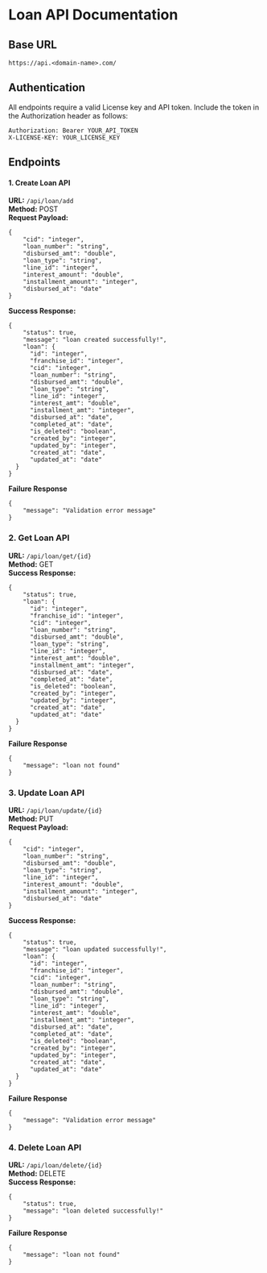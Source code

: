 # Loan API Documentation

## Base URL
```
https://api.<domain-name>.com/
```
## Authentication
All endpoints require a valid License key and API token. Include the token in the Authorization header as follows:
```
Authorization: Bearer YOUR_API_TOKEN
X-LICENSE-KEY: YOUR_LICENSE_KEY
```
## Endpoints
#### 1. Create Loan API

**URL:** `/api/loan/add`\
**Method:** POST\
**Request Payload:**
```
{
    "cid": "integer",
    "loan_number": "string",
    "disbursed_amt": "double",
    "loan_type": "string",
    "line_id": "integer",
    "interest_amount": "double",
    "installment_amount": "integer",
    "disbursed_at": "date"
}
```
**Success Response:**
```
{
    "status": true,
    "message": "loan created successfully!",
    "loan": {
      "id": "integer",
      "franchise_id": "integer",
      "cid": "integer",
      "loan_number": "string",
      "disbursed_amt": "double",
      "loan_type": "string",
      "line_id": "integer",
      "interest_amt": "double",
      "installment_amt": "integer",
      "disbursed_at": "date",
      "completed_at": "date",
      "is_deleted": "boolean",
      "created_by": "integer",
      "updated_by": "integer",
      "created_at": "date",
      "updated_at": "date"
  }
}
```
**Failure Response**
```
{
    "message": "Validation error message"
}
```

### 2. Get Loan API

**URL:** `/api/loan/get/{id}`\
**Method:** GET\
**Success Response:**
```
{
    "status": true,  
    "loan": {
      "id": "integer",
      "franchise_id": "integer",
      "cid": "integer",
      "loan_number": "string",
      "disbursed_amt": "double",
      "loan_type": "string",
      "line_id": "integer",
      "interest_amt": "double",
      "installment_amt": "integer",
      "disbursed_at": "date",
      "completed_at": "date",
      "is_deleted": "boolean",
      "created_by": "integer",
      "updated_by": "integer",
      "created_at": "date",
      "updated_at": "date"
  }
}
```
**Failure Response**
```
{
    "message": "loan not found"
}
```

### 3. Update Loan API

**URL:** `/api/loan/update/{id}`\
**Method:** PUT\
**Request Payload:**
```
{
    "cid": "integer",
    "loan_number": "string",
    "disbursed_amt": "double",
    "loan_type": "string",
    "line_id": "integer",
    "interest_amount": "double",
    "installment_amount": "integer",
    "disbursed_at": "date"
}
```
**Success Response:**
```
{
    "status": true,
    "message": "loan updated successfully!",
    "loan": {
      "id": "integer",
      "franchise_id": "integer",
      "cid": "integer",
      "loan_number": "string",
      "disbursed_amt": "double",
      "loan_type": "string",
      "line_id": "integer",
      "interest_amt": "double",
      "installment_amt": "integer",
      "disbursed_at": "date",
      "completed_at": "date",
      "is_deleted": "boolean",
      "created_by": "integer",
      "updated_by": "integer",
      "created_at": "date",
      "updated_at": "date"
  }
}
```
**Failure Response**
```
{
    "message": "Validation error message"
}
```

### 4. Delete Loan API

**URL:** `/api/loan/delete/{id}`\
**Method:** DELETE\
**Success Response:**
```
{
    "status": true,
    "message": "loan deleted successfully!"
}
```
**Failure Response**
```
{
    "message": "loan not found"
}
```

